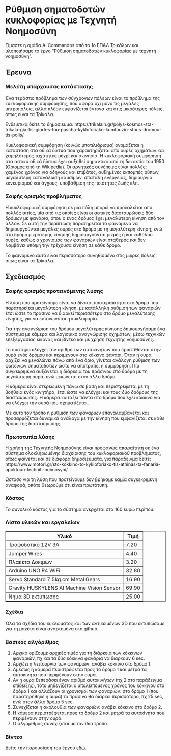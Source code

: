 <h1>Ρύθμιση σηματοδοτών κυκλοφορίας
με Τεχνητή Νοημοσύνη</h1>
Είμαστε η ομάδα AI Commandos από το 1ο ΕΠΑΛ Τρικάλων και υλοποιήσαμε το έργο "Ρύθμιση σηματοδοτών κυκλοφορίας με τεχνητή νοημοσύνη".
<h2>Έρευνα</h2>
<h3>Μελέτη υπάρχουσας κατάστασης</h3>
<p></p>Ένα τεράστιο πρόβλημα των σύγχρονων πόλεων είναι το πρόβλημα της κυκλοφοριακής συμφόρησης, που αφορά όχι μόνο τις μεγάλες μητροπόλεις, αλλά πλέον εμφανίζεται έντονα και στις μικρότερες πόλεις, όπως είναι τα Τρίκαλα.</p>
<p>Ενδεικτικά δείτε το δημοσίευμα: https://trikalain.gr/polys-kosmos-sta-trikala-gia-tis-giortes-tou-pascha-kykloforiako-komfouzio-stous-dromou-tis-polis/</p>
<p>Κυκλοφοριακή συμφόρηση (κοινώς μποτιλιάρισμα) ονομάζεται η κατάσταση στα οδικά δίκτυα που χαρακτηρίζεται από ουρές οχημάτων και χαμηλότερες ταχύτητες μέχρι και ακινησία. Η κυκλοφοριακή συμφόρηση στα αστικά οδικά δίκτυα έχει αυξηθεί σημαντικά από τη δεκαετία του 1950. (Ορισμός από τη Wikipedia).
Οι αρνητικές συνέπειες είναι πολλές: χαμένος χρόνος για οδηγούς και επιβάτες, αυξημένες εκπομπές ρύπων, μεγαλύτερη κατανάλωση καυσίμων, σπατάλη ενέργειας, δημιουργία εκνευρισμού και άγχους, υποβάθμιση της ποιότητας ζωής κλπ.</p>
<h3>Σαφής ορισμός προβλήματος</h3>
<p>Η κυκλοφοριακή συμφόρηση σε μια πόλη μπορεί να προκαλείται από πολλές αιτίες, μία από τις οποίες είναι οι αστικές διασταυρώσεις δύο δρόμων με φανάρια, όπου ο ένας δρόμος έχει μεγαλύτερη κίνηση από τον άλλον.
Σε αυτή την περίπτωση παρατηρείται το φαινόμενο να δημιουργούνται μεγάλες ουρές στο δρόμο με τη μεγαλύτερη κίνηση, ενώ στο δρόμο μικρότερης κίνησης δημιουργούνται μικρές ή και καθόλου ουρές, καθώς ο χρονισμός των φαναριών είναι σταθερός και δεν λαμβάνει υπόψη την τρέχουσα κίνηση σε κάθε δρόμο.</p>
<p>Το φαινόμενο αυτό είναι περισσότερο συνηθισμένο στις μικρές πόλεις, όπως είναι τα Τρίκαλα.</p>

<h2>Σχεδιασμός</h2>
<h3>Σαφής ορισμός προτεινόμενης λύσης</h3>
<p>Η λύση που προτείνουμε είναι να δίνεται προτεραιότητα στο δρόμο που παρατηρείται μεγαλύτερη κίνηση, με κατάλληλη ρύθμιση των φαναριών έτσι ώστε το πράσινο να διαρκεί περισσότερο στο δρόμο μεγαλύτερης κίνησης, για να εκτονώνεται η κυκλοφορία.</p>
<p>Για την αναγνώριση του δρόμου μεγαλύτερης κίνησης δημιουργήσαμε ένα σύστημα με κάμερα και λογισμικό αναγνώρισης οχημάτων, μέσω τεχνικών επεξεργασίας εικόνας και βίντεο και με χρήση τεχνητής νοημοσύνης.</p>
<p>Το σύστημα ελέγχει τον αριθμό των αυτοκινήτων που προστίθενται στην ουρά ενός δρόμου και περιμένουν στο κόκκινο φανάρι. Όταν η ουρά αρχίζει να μεγαλώνει πάνω από ένα όριο, γίνεται ανάλογη ρύθμιση των φωτεινών σηματοδοτών ώστε να αποτραπεί η συμφόρηση.
Πιο συγκεκριμένα αυξάνεται η διάρκεια του πράσινου στο δρόμο με τη μεγαλύτερη ουρά, ενώ μειώνεται στον άλλο δρόμο.</p>
<p>Η κάμερα είναι στερεωμένη πάνω σε βάση και περιστρέφεται με τη βοήθεια ενός κινητήρα, έτσι ώστε να ελέγχει και τους δύο δρόμους της διασταύρωσης. Η κάμερα κοιτάζει πάντα στο δρόμο που έχει κόκκινο για να ελέγχει την ουρά που σχηματίζεται.</p>
<p>Με αυτό τον τρόπο η ρύθμιση των φαναριών επαναλαμβάνεται και προσαρμόζεται δυναμικά ανάλογα με την κίνηση που εμφανίζεται σε κάθε δρόμο της διασταύρωσης.</p>
<h3>Πρωτοτυπία λύσης</h3>
<p>Η χρήση της Τεχνητής Νοημοσύνης είναι προφανώς απαραίτητη σε ένα σύστημα ολοκληρωμένης διαχείρισης του κυκλοφοριακού προβλήματος, όπως φαίνεται και σε διάφορα δημοσιεύματα, για παράδειγμα δείτε: https://www.motori.gr/sto-kokkino-to-kykloforiako-tis-athinas-ta-fanaria-apoktoun-techniti-noimosyni/</p>
<p>Ωστόσο για τη λύση που προτείνουμε δεν βρήκαμε καμία συγκεκριμένη αναφορά, οπότε θεωρούμε ότι είναι πρωτότυπη.</p>
<h3>Κόστος</h3>
<p>Το συνολικό κόστος για το σύστημα ανέρχεται στα 160 ευρώ περίπου.</p>
<h3>Λίστα υλικών και εργαλείων</h3>
<table border=1 cellspacing=0>
<tr><th>Υλικό</th>
<th>Τιμή</th></tr>
<tr><td>Τροφοδοτικό 12V 3A</td>
<td>7.20</td></tr>
<tr><td>Jumper Wires</td>
<td>4.40</td></tr>
<tr><td>Πλακέτα Δοκιμών</td>
<td>3.20</td></tr>
<tr><td>Arduino UNO R4 WiFi</td>
<td>32.80</td></tr>
<tr><td>Servo Standard 7.5kg.cm Metal Gears</td>
<td>16.90</td></tr>
<tr><td>Gravity HUSKYLENS AI Machine Vision Sensor</td>
<td>69.90</td></tr>
<tr><td>Νήμα 3D εκτύπωσης</td>
<td>25.00</td></tr>
</table>

<h3>Σχέδια</h3>
<p>Όλα τα σχέδια του κυκλώματος και των αντικειμένων 3D που εκτυπώσαμε για τη μακέτα είναι αναρτημένα στο github.</p>
<h3>Βασικός αλγόριθμος</h3>
<ol>
<li>Αρχικά ορίζουμε αρχικές τιμές για τη διάρκεια των κόκκινων φαναριών, πχ και τα δύο κόκκινα φανάρια να διαρκούν 6 sec.</li>
<li>Αρχίζει η λειτουργία των φαναριών: ανάβει κόκκινο στο δρόμο 1.</li>
<li>Αμέσως η κάμερα περιστρέφεται προς το δρόμο 1 και μετρά τα αυτοκίνητα που περιμένουν στην ουρά.</li>
<li>Αν η ουρά ξεπεράσει έναν αριθμό αυτοκινήτων (πχ 2 στο παράδειγμα επίδειξης), τότε μηδενίζεται ο υπολειπόμενος χρόνος του κόκκινου στο δρόμο 1 και αλλάζουν οι χρονισμοί των φαναριών: στο δρόμο 1 (που παρατηρήθηκε η ουρά) το πράσινο θα διαρκεί περισσότερο, πχ 25 sec, ενώ στον άλλο δρόμο 5 sec.</li>
<li>Συνεχίζεται η ακολουθία των φαναριών: ανάβει κόκκινο στο δρόμο 2.</li>
<li>Η κάμερα περιστρέφεται προς το δρόμο 2 και μετρά τα αυτοκίνητα που περιμένουν στην ουρά.</li>
<li>Ο αλγόριθμος συνεχίζεται με τον ίδιο τρόπο.</li>
</ol>

<h3>Βίντεο</h3>
<p>Δείτε την παρουσίαση του έργου <a href="https://www.youtube.com/watch?v=GHP90vuGQoI" target="_blank">εδώ.</a></p>

